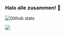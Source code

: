 ### Halo alle zusammen! 👋

![Github stats](https://github-readme-stats.vercel.app/api?username=glowfi&theme=gruvbox&show_icons=true&count_private=true)

<!-- ![Top Languages Card](https://github-readme-stats.vercel.app/api/top-langs/?username=glowfi&theme=gruvbox&show_icons=true&count_private=true) -->

<img align="center" src="https://github-readme-stats.vercel.app/api/top-langs/?username=glowfi&layout=compact&theme=buefy&hide_border=true" /></a> 
